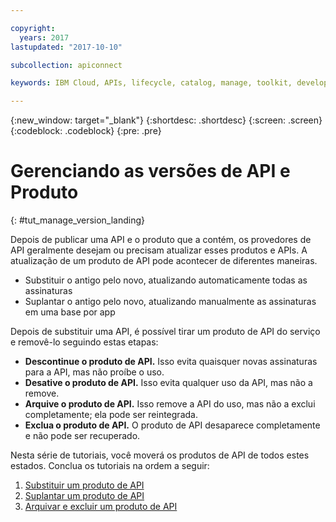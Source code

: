 ```yaml
---

copyright:
  years: 2017
lastupdated: "2017-10-10"

subcollection: apiconnect

keywords: IBM Cloud, APIs, lifecycle, catalog, manage, toolkit, develop, dev portal, tutorial

---
```



{:new_window: target="_blank"}
{:shortdesc: .shortdesc}
{:screen: .screen}
{:codeblock: .codeblock}
{:pre: .pre}

# Gerenciando as versões de API e Produto
{: #tut_manage_version_landing}

Depois de publicar uma API e o produto que a contém, os provedores de API geralmente desejam ou precisam atualizar esses produtos e APIs. A atualização de um produto de API pode acontecer de diferentes maneiras.  

- Substituir o antigo pelo novo, atualizando automaticamente todas as assinaturas
- Suplantar o antigo pelo novo, atualizando manualmente as assinaturas em uma base por app

Depois de substituir uma API, é possível tirar um produto de API do serviço e removê-lo seguindo estas etapas:

- **Descontinue o produto de API.** Isso evita quaisquer novas assinaturas para a API, mas não proíbe o uso.
- **Desative o produto de API.** Isso evita qualquer uso da API, mas não a remove.
- **Arquive o produto de API.** Isso remove a API do uso, mas não a exclui completamente; ela pode ser reintegrada.
- **Exclua o produto de API.** O produto de API desaparece completamente e não pode ser recuperado.

Nesta série de tutoriais, você moverá os produtos de API de todos estes estados. Conclua os tutoriais na ordem a seguir:

1. [Substituir um produto de API](/docs/services/apiconnect/tutorials?topic=apiconnect-tut_manage_replace)
2. [Suplantar um produto de API](/docs/services/apiconnect/tutorials?topic=apiconnect-tut_manage_supercede)
3. [Arquivar e excluir um produto de API](/docs/services/apiconnect/tutorials?topic=apiconnect-tut_manage_remove)












